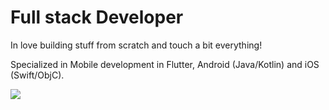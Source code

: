 # Full stack Developer 

 In love building stuff from scratch and touch a bit everything! 
 
 Specialized in Mobile development in Flutter, Android (Java/Kotlin) and iOS (Swift/ObjC).

![](https://github-readme-stats.vercel.app/api?username=jaumard&&show_icons=true&theme=dark)

<!--
**jaumard/jaumard** is a ✨ _special_ ✨ repository because its `README.md` (this file) appears on your GitHub profile.

Here are some ideas to get you started:

- 🔭 I’m currently working on ...
- 🌱 I’m currently learning ...
- 👯 I’m looking to collaborate on ...
- 🤔 I’m looking for help with ...
- 💬 Ask me about ...
- 📫 How to reach me: ...
- 😄 Pronouns: ...
- ⚡ Fun fact: ...
-->
